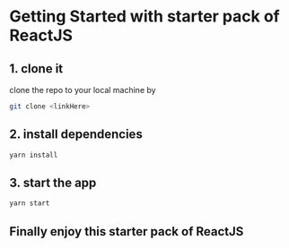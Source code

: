 # Getting Started with starter pack of ReactJS

## 1. clone it

clone the repo to your local machine by

```bash
git clone <linkHere>
```

## 2. install dependencies

```bash
yarn install
```

## 3. start the app

```bash
yarn start
```

## Finally enjoy this starter pack of ReactJS
